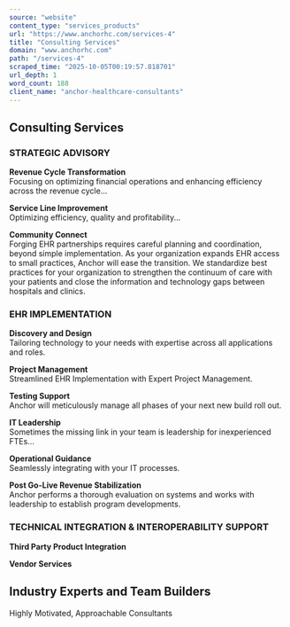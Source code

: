 ```yaml
---
source: "website"
content_type: "services_products"
url: "https://www.anchorhc.com/services-4"
title: "Consulting Services"
domain: "www.anchorhc.com"
path: "/services-4"
scraped_time: "2025-10-05T00:19:57.818701"
url_depth: 1
word_count: 188
client_name: "anchor-healthcare-consultants"
---
```


## Consulting Services

### STRATEGIC ADVISORY

**Revenue Cycle Transformation**  
Focusing on optimizing financial operations and enhancing efficiency across the revenue cycle...

**Service Line Improvement**  
Optimizing efficiency, quality and profitability...

**Community Connect**  
Forging EHR partnerships requires careful planning and coordination, beyond simple implementation. As your organization expands EHR access to small practices, Anchor will ease the transition. We standardize best practices for your organization to strengthen the continuum of care with your patients and close the information and technology gaps between hospitals and clinics.

### EHR IMPLEMENTATION

**Discovery and Design**  
Tailoring technology to your needs with expertise across all applications and roles.

**Project Management**  
Streamlined EHR Implementation with Expert Project Management.

**Testing Support**  
Anchor will meticulously manage all phases of your next new build roll out.

**IT Leadership**  
Sometimes the missing link in your team is leadership for inexperienced FTEs...

**Operational Guidance**  
Seamlessly integrating with your IT processes.

**Post Go-Live Revenue Stabilization**  
Anchor performs a thorough evaluation on systems and works with leadership to establish program developments.

### TECHNICAL INTEGRATION & INTEROPERABILITY SUPPORT

**Third Party Product Integration**  

**Vendor Services**  

## Industry Experts and Team Builders  
Highly Motivated, Approachable Consultants